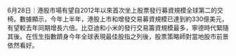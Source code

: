 6月28日｜港股市場有望自2012年以來首次坐上股票發行募資規模全球第二的交椅。數據顯示，今年上半年，港股上市和增發交易募資規模已達到約330億美元，有望較去年同期增長六倍。比亞迪和小米的發行交易籌資規模最多，寧德時代緊隨其後。在恆生指數躋身今年全球表現最佳股指之列後，股票策略師對當地股市前景依然看好。